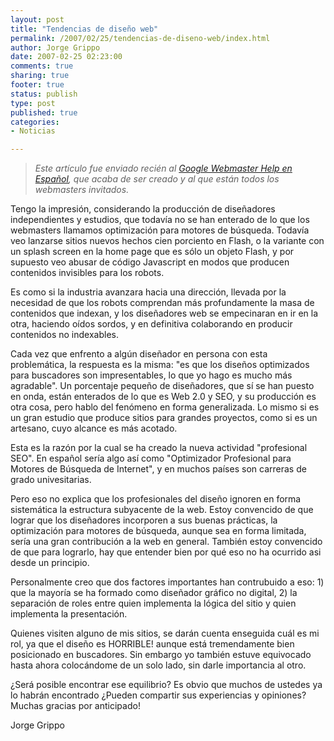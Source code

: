 ```yaml
--- 
layout: post
title: "Tendencias de diseño web"
permalink: /2007/02/25/tendencias-de-diseno-web/index.html
author: Jorge Grippo
date: 2007-02-25 02:23:00
comments: true
sharing: true
footer: true
status: publish
type: post
published: true
categories: 
- Noticias

---
```

<!-- 30 -->
<span style="font-style:italic;"></span><blockquote><span style="font-style:italic;">Este artículo fue enviado recién al </span><a style="font-style:italic;" href="http://groups.google.com/group/GoogleWebmastersHelp_SP">Google Webmaster Help en Español</a><span style="font-style:italic;">, que acaba de ser creado y al que están todos los webmasters invitados.</span></blockquote><span style="font-style:italic;"></span>Tengo la impresión, considerando la producción de diseñadores independientes y estudios, que todavía no se han enterado de lo que los webmasters llamamos optimización para motores de búsqueda. Todavía veo lanzarse sitios nuevos hechos cien porciento en Flash, o la variante con un splash screen en la home page que es sólo un objeto Flash, y por supuesto veo abusar de código Javascript en modos que producen contenidos invisibles para los robots.

Es como si la industria avanzara hacia una dirección, llevada por la necesidad de que los robots comprendan más profundamente la masa de contenidos que indexan, y los diseñadores web se empecinaran en ir en la otra, haciendo oídos sordos, y en definitiva colaborando en producir contenidos no indexables.

Cada vez que enfrento a algún diseñador en persona con esta problemática, la respuesta es la misma: "es que los diseños optimizados para buscadores son impresentables, lo que yo hago es mucho más agradable". Un porcentaje pequeño de diseñadores, que sí se han puesto en onda, están enterados de lo que es Web 2.0 y SEO, y su producción es otra cosa, pero hablo del fenómeno en forma generalizada. Lo mismo si es un gran estudio que produce sitios para grandes proyectos, como si es un artesano, cuyo alcance es más acotado.

Esta es la razón por la cual se ha creado la nueva actividad "profesional SEO". En español sería algo así como "Optimizador Profesional para Motores de Búsqueda de Internet", y en muchos países son carreras de grado univesitarias.

Pero eso no explica que los profesionales del diseño ignoren en forma sistemática la estructura subyacente de la web. Estoy convencido de que lograr que los diseñadores incorporen a sus buenas prácticas, la optimización para motores de búsqueda, aunque sea en forma limitada, sería una gran contribución a la web en general. También estoy convencido de que para lograrlo, hay que entender bien por qué eso no ha ocurrido asi desde un principio.

Personalmente creo que dos factores importantes han contrubuido a eso: 1) que la mayoría se ha formado como diseñador gráfico no digital, 2) la separación de roles entre quien implementa la lógica del sitio y quien implementa la presentación.

Quienes visiten alguno de mis sitios, se darán cuenta enseguida cuál es mi rol, ya que el diseño es HORRIBLE! aunque está tremendamente bien posicionado en buscadores. Sin embargo yo también estuve equivocado hasta ahora colocándome de un solo lado, sin darle importancia al otro.

¿Será posible encontrar ese equilibrio? Es obvio que muchos de ustedes ya lo habrán encontrado ¿Pueden compartir sus experiencias y opiniones? Muchas gracias por anticipado!


Jorge Grippo

